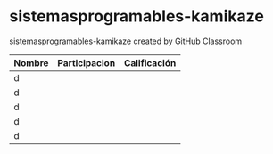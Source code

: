 # sistemasprogramables-kamikaze
sistemasprogramables-kamikaze created by GitHub Classroom

| Nombre | Participacion | Calificación |
|-------------|----------------|--------------|
| d           |                |              | 
| d           |                |              | 
| d           |                |              | 
| d           |                |              | 
| d           |                |              | 
